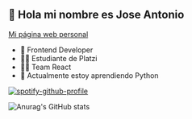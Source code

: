 ## 👋 Hola mi nombre es Jose Antonio

[Mi página web personal](https://joseluria.com/)

- 🚀 Frontend Developer
- 💚💚 Estudiante de Platzi
- 💙💙 Team React
- 🌱 Actualmente estoy aprendiendo Python

[![spotify-github-profile](https://spotify-github-profile.vercel.app/api/view?uid=s15pqjw2urxqo5qnjmevj0wzw&cover_image=true&theme=natemoo-re&bar_color=53b14f&bar_color_cover=false)](https://spotify-github-profile.vercel.app/api/view?uid=s15pqjw2urxqo5qnjmevj0wzw&redirect=true)

![Anurag's GitHub stats](https://github-readme-stats-git-masterrstaa-rickstaa.vercel.app/api?username=joseluria&count_private=true)
